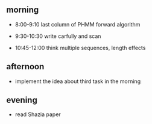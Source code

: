 
## morning
- 8:00-9:10 last column of PHMM forward algorithm 
- 9:30-10:30 write carfully and scan

- 10:45-12:00 think multiple sequences, length effects



## afternoon
- implement the idea about third task in the morning

## evening 
- read Shazia paper















